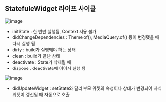 ## StatefuleWidget 라이프 사이클

![image](https://github.com/user-attachments/assets/6696f86b-183c-4db7-b3d3-19add51c2c61)

- initState : 한 번만 실행됨, Context 사용 불가
- didChangeDependencies : Theme.of(), MediaQuery.of() 등이 변경됐을 때 다시 실행 됨
- dirty : build가 실행돼야 하는 상태
- clean : build가 끝난 상태
- deactivate : State가 삭제될 때
- dispose : deactivate에 이어서 실행 됨

![image](https://github.com/user-attachments/assets/d7a2f421-3adc-4f00-b77d-5c5982bfe05a)

- didUpdateWidget : setState와 달리 부모 위젯의 속성이나 상태가 변경되어 자식 위젯이 갱신될 때 자동으로 호출
